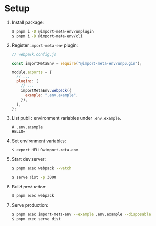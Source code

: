# Setup

1. Install package:

   ```sh
   $ pnpm i -D @import-meta-env/unplugin
   $ pnpm i -D @import-meta-env/cli
   ```

1. Register `import-meta-env` plugin:

   ```js
   // webpack.config.js

   const importMetaEnv = require("@import-meta-env/unplugin");

   module.exports = {
     // ...
     plugins: [
       // ...
       importMetaEnv.webpack({
         example: ".env.example",
       }),
     ],
   };
   ```

1. List public environment variables under `.env.example`.

   ```
   # .env.example
   HELLO=
   ```

1. Set environment variables:

   ```sh
   $ export HELLO=import-meta-env
   ```

1. Start dev server:

   ```sh
   $ pnpm exec webpack --watch
   ```

   ```sh
   $ serve dist -p 3000
   ```

1. Build production:

   ```sh
   $ pnpm exec webpack
   ```

1. Serve production:

   ```sh
   $ pnpm exec import-meta-env --example .env.example --disposable
   $ pnpm exec serve dist
   ```
